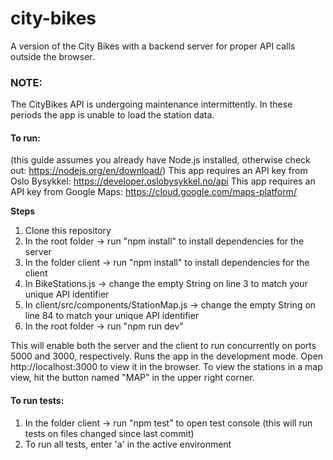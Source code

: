 # city-bikes
A version of the City Bikes with a backend server for proper API calls outside the browser.

### NOTE:
The CityBikes API is undergoing maintenance intermittently. In these periods the app is unable to load the station data.

#### To run:
(this guide assumes you already have Node.js installed, otherwise check out: https://nodejs.org/en/download/)
This app requires an API key from Oslo Bysykkel: https://developer.oslobysykkel.no/api
This app requires an API key from Google Maps: https://cloud.google.com/maps-platform/

**Steps**
1. Clone this repository
2. In the root folder -> run "npm install" to install dependencies for the server
3. In the folder client -> run "npm install" to install dependencies for the client
3. In BikeStations.js -> change the empty String on line 3 to match your unique API identifier
4. In client/src/components/StationMap.js -> change the empty String on line 84 to match your unique API identifier
4. In the root folder -> run "npm run dev"

This will enable both the server and the client to run concurrently on ports 5000 and 3000, respectively.
Runs the app in the development mode. Open http://localhost:3000 to view it in the browser.
To view the stations in a map view, hit the button named "MAP" in the upper right corner.

#### To run tests:
1. In the folder client -> run "npm test" to open test console (this will run tests on files changed since last commit)
2. To run all tests, enter 'a' in the active environment
